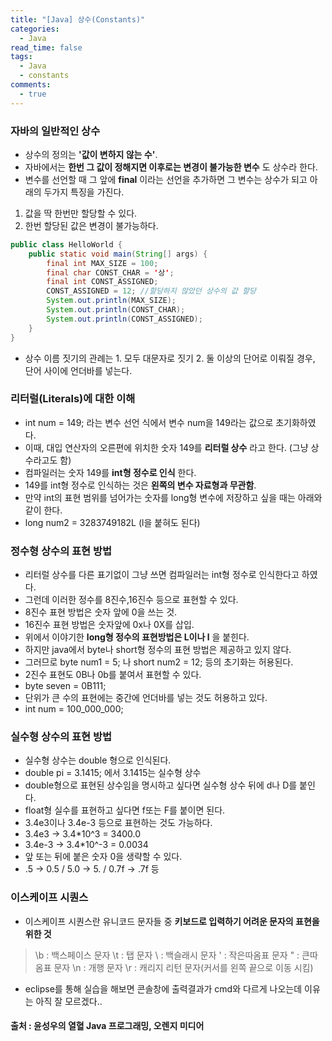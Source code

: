 ```yaml
---
title: "[Java] 상수(Constants)"
categories:
  - Java
read_time: false
tags:
  - Java
  - constants
comments:
  - true
---
```


### 자바의 일반적인 상수
* 상수의 정의는 __'값이 변하지 않는 수'__.
* 자바에서는 __한번 그 값이 정해지면 이후로는 변경이 불가능한 변수__ 도 상수라 한다.
* 변수를 선언할 때 그 앞에 __final__ 이라는 선언을 추가하면 그 변수는 상수가 되고 아래의 두가지 특징을 가진다.
 1. 값을 딱 한번만 할당할 수 있다.
 2. 한번 할당된 값은 변경이 불가능하다.

```java
public class HelloWorld {
	public static void main(String[] args) {
		final int MAX_SIZE = 100;
		final char CONST_CHAR = '상';
		final int CONST_ASSIGNED;
		CONST_ASSIGNED = 12; //할당하지 않았던 상수의 값 할당
		System.out.println(MAX_SIZE);
		System.out.println(CONST_CHAR);
		System.out.println(CONST_ASSIGNED);
	}
}
```

* 상수 이름 짓기의 관례는 1. 모두 대문자로 짓기 2. 둘 이상의 단어로 이뤄질 경우, 단어 사이에 언더바를 넣는다.

### 리터럴(Literals)에 대한 이해
* int num = 149; 라는 변수 선언 식에서 변수 num을 149라는 값으로 초기화하였다.
* 이때, 대입 연산자의 오른편에 위치한 숫자 149를 __리터럴 상수__ 라고 한다. (그냥 상수라고도 함)
* 컴파일러는 숫자 149를 __int형 정수로 인식__ 한다.
* 149를 int형 정수로 인식하는 것은 __왼쪽의 변수 자료형과 무관함__.
* 만약 int의 표현 범위를 넘어가는 숫자를 long형 변수에 저장하고 싶을 때는 아래와 같이 한다.
* long num2 = 3283749182L (l을 붙혀도 된다)

### 정수형 상수의 표현 방법
* 리터럴 상수를 다른 표기없이 그냥 쓰면 컴파일러는 int형 정수로 인식한다고 하였다.
* 그런데 이러한 정수를 8진수,16진수 등으로 표현할 수 있다.
* 8진수 표현 방법은 숫자 앞에 0을 쓰는 것.
* 16진수 표현 방법은 숫자앞에 0x나 0X를 삽입.
* 위에서 이야기한 __long형 정수의 표현방법은 L이나 l__ 을 붙힌다.
* 하지만 java에서 byte나 short형 정수의 표현 방법은 제공하고 있지 않다.
* 그러므로 byte num1 = 5; 나 short num2 = 12; 등의 초기화는 허용된다.
* 2진수 표현도 0B나 0b를 붙여서 표현할 수 있다.
* byte seven = 0B111;
* 단위가 큰 수의 표현에는 중간에 언더바를 넣는 것도 허용하고 있다.
* int num = 100_000_000;

### 실수형 상수의 표현 방법
* 실수형 상수는 double 형으로 인식된다.
* double pi = 3.1415; 에서 3.1415는 실수형 상수
* double형으로 표현된 상수임을 명시하고 싶다면 실수형 상수 뒤에 d나 D를 붙인다.
* float형 실수를 표현하고 싶다면 f또는 F를 붙이면 된다.
* 3.4e3이나 3.4e-3 등으로 표현하는 것도 가능하다.
* 3.4e3 -> 3.4*10^3 = 3400.0
* 3.4e-3 -> 3.4*10^-3 = 0.0034
* 앞 또는 뒤에 붙은 숫자 0을 생략할 수 있다.
* .5 -> 0.5 / 5.0 -> 5. / 0.7f -> .7f 등

### 이스케이프 시퀀스
* 이스케이프 시퀀스란 유니코드 문자들 중 __키보드로 입력하기 어려운 문자의 표현을 위한 것__
> \b : 백스페이스 문자
> \t : 탭 문자
> \\ : 백슬래시 문자
> \' : 작은따옴표 문자
> \" : 큰따옴표 문자
> \n : 개행 문자
> \r : 캐리지 리턴 문자(커서를 왼쪽 끝으로 이동 시킴)
* eclipse를 통해 실습을 해보면 콘솔창에 출력결과가 cmd와 다르게 나오는데 이유는 아직 잘 모르겠다..

#### 출처 : 윤성우의 열혈 Java 프로그래밍, 오렌지 미디어